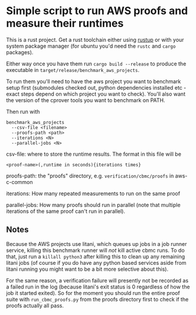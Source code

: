 Simple script to run AWS proofs and measure their runtimes
===========================================================

This is a rust project. Get a rust toolchain either using
[rustup](https://rustup.rs/) or with your system package manager (for ubuntu
you'd need the `rustc` and `cargo` packages).

Either way once you have them run `cargo build --release` to produce the executable in
`target/release/benchmark_aws_projects`.

To run them you'll need to have the aws project you want to benchmark setup
first (submodules checked out, python dependencies installed etc - exact steps
depend on which project you want to check). You'll also want the version of the
cprover tools you want to benchmark on PATH.

Then run with

```
benchmark_aws_projects
  --csv-file <filename>
  --proofs-path <path>
  --iterations <N>
  --parallel-jobs <N>
```

csv-file: where to store the runtime results. The format in this file will be

```
<proof-name>(,runtime in seconds){iterations times}
```

proofs-path: the "proofs" directory, e.g. `verification/cbmc/proofs` in aws-c-common

iterations: How many repeated measurements to run on the same proof

parallel-jobs: How many proofs should run in parallel (note that multiple iterations of the same proof can't run in parallel).


## Notes

Because the AWS projects use litani, which queues up jobs in a job runner
service, killing this benchmark runner will _not_ kill active cbmc runs. To do
that, just run a `killall python3` after killing this to clean up any remaining
litani jobs (of course if you do have any python based services aside from
litani running you might want to be a bit more selective about this).

For the same reason, a verification failure will presently not be recorded as a
failed run in the log (because litani's exit status is 0 regardless of how the
job it started exited). So for the moment you should run the entire proof suite
with `run_cbmc_proofs.py` from the proofs directory first to check if the
proofs actually all pass.
